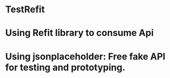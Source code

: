# TestRefit
# Using Refit library to consume Api
# Using jsonplaceholder: Free fake API for testing and prototyping.
